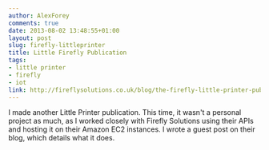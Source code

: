 ```yaml
---
author: AlexForey
comments: true
date: 2013-08-02 13:48:55+01:00
layout: post
slug: firefly-littleprinter
title: Little Firefly Publication
tags:
- little printer
- firefly
- iot
link: http://fireflysolutions.co.uk/blog/the-firefly-little-printer-publication
---
```


I made another Little Printer publication. This time, it wasn't a personal project as much, as I worked closely with Firefly Solutions using their APIs and hosting it on their Amazon EC2 instances. I wrote a guest post on their blog, which details what it does.